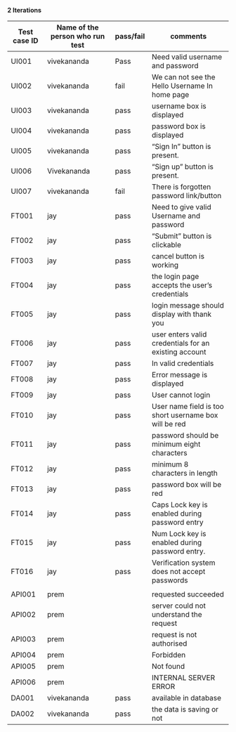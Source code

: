 **2 Iterations**

| Test case ID | Name of the person  who run test | pass/fail | comments                                              |
|--------------|----------------------------------|-----------|-------------------------------------------------------|
|     UI001    |              vivekananda         |     Pass  |           Need valid username and password            |
|     UI002    |              vivekananda         |     fail  |    We can not see the Hello Username  In home page    |
|     UI003    |              vivekananda         |     pass  |               username box is displayed               |
|     UI004    |              vivekananda         |     pass  |                password box is displayed              |
|     UI005    |              vivekananda         |    pass   |              “Sign In” button is present.             |
|     UI006    |             Vivekananda          |    pass   |              “Sign up” button is present.             |
|     UI007    |             vivekananda          |    fail   |        There is forgotten password link/button        |
|     FT001    |                jay               |    pass   |        Need to give valid Username and password       |
|     FT002    |                 jay              |    pass   |              “Submit” button is clickable             |
|     FT003    |                jay               |    pass   |                cancel button is working               |
|     FT004    |                jay               |    pass   |      the login page accepts the user’s credentials    |
|     FT005    |                jay               |    pass   |      login message should display with thank you      |
|     FT006    |                jay               |    pass   | user enters valid credentials for an existing account |
|     FT007    |                jay               |    pass   |                 In valid  credentials                 |
|     FT008    |                jay               |    pass   |  Error message is displayed                           |
|     FT009    |                jay               |    pass   |                   User cannot login                   |
|     FT010    |                jay               |    pass   | User name field is too short username box will be red |
|     FT011    |                jay               |    pass   |      password should be minimum eight characters      |
|     FT012    |                jay               |    pass   |            minimum 8 characters in length             |
|     FT013    |                jay               |    pass   |               password box will be red                |
|     FT014    |                jay               |    pass   |     Caps Lock key is enabled during password entry    |
|     FT015    |                jay               |    pass   |     Num Lock key is enabled during password entry.    |
|     FT016    |                jay               |    pass   |     Verification system does not accept passwords     |
|              |                                  |           |                                                       |
|    API001    |               prem               |      |                  requested succeeded                  |
|    API002    |               prem               |      |        server could not understand the request        |
|    API003    |               prem               |      |               request is not authorised               |
|    API004    |               prem               |       |                       Forbidden                       |
|    API005    |               prem               |      |                       Not found                       |
|    API006    |               prem               |      |                 INTERNAL SERVER ERROR                 |         |                                  |           |                                                       |
|     DA001    |            vivekananda           |    pass   |                 available in database                 |
|     DA002    |            vivekananda           |    pass   |                the data is saving or not              |
